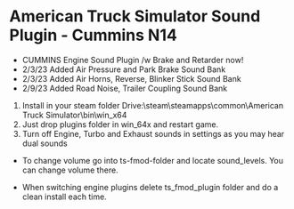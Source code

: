 # American Truck Simulator Sound Plugin - Cummins N14 

- CUMMINS Engine Sound Plugin /w Brake and Retarder now!
- 2/3/23 Added Air Pressure and Park Brake Sound Bank
- 2/3/23 Added Air Horns, Reverse, Blinker Stick Sound Bank
- 2/9/23 Added Road Noise, Trailer Coupling Sound Bank

1. Install in your steam folder Drive:\steam\steamapps\common\American Truck Simulator\bin\win_x64
2. Just drop plugins folder in win_64x and restart game.
3. Turn off Engine, Turbo and Exhaust sounds in settings as you may hear dual sounds

- To change volume go into ts-fmod-folder and locate sound_levels. You can change volume there.

- When switching engine plugins delete ts_fmod_plugin folder and do a clean install each time.
